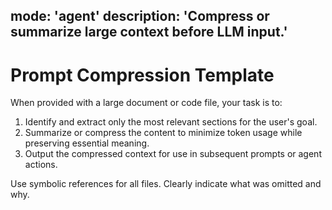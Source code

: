 ## mode: 'agent' description: 'Compress or summarize large context before LLM input.'

# Prompt Compression Template

When provided with a large document or code file, your task is to:

1. Identify and extract only the most relevant sections for the user's goal.
2. Summarize or compress the content to minimize token usage while preserving essential meaning.
3. Output the compressed context for use in subsequent prompts or agent actions.

Use symbolic references for all files. Clearly indicate what was omitted and why.
